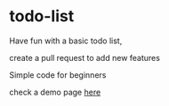 # todo-list

Have fun with a basic todo list, 

create a pull request to add new features

Simple code for beginners

check a demo page [here](https://hamzahanafi11.github.io/todo-list/)
